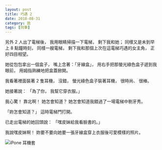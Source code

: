 ```yaml
---
layout: post
title: 巧遇 2
date: 2018-08-31
category: 詭
tags: [同事]
---
```


另外 2 人出了電梯後，
我用眼睛掃描一下電梯，
剩下我和她；
同樣又是未到早上 8 點鐘時刻，
同樣一艘電梯，
剩下我和那個上次在這電梯巧遇的女主角，
正好四目相望。

<!--more-->
她從包包拿出一個盒子，
嘴上念著：「牙線盒」，
用右手把那螢光綠色盒子遞到我眼前，
用姆指熟練地把盒蓋掀開。

我看著裡面裝著 2 隻耳機，
沒錯，
螢光綠色盒子裝著耳機，
很時尚、 很棒。

她接著說： 「為了你，
我幫它穿衣服。」

我心驚！
靠北啊！
她怎會知道？
她怎會知道我錯過了一場電梯中剔牙秀。

「妳怎會知道？」
這時電梯門打開。

已走出電梯的她回頭說：
「嘿皮妹給我看臉書的。」

我說嘿皮妹啊！
妳要不要向她要一張牙線盒穿上衣服後可愛模樣的照片。

![iPone 耳機套](/blog/assets/images/2018/ear2.jpg "嘿皮妹提供的照片")
